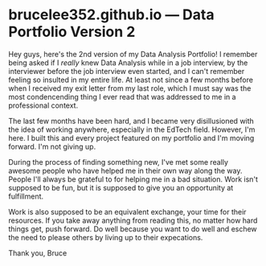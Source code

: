 # brucelee352.github.io — Data Portfolio Version 2 

Hey guys, here's the 2nd version of my Data Analysis Portfolio! I remember being asked if I *really* knew Data Analysis while in a job interview, by the interviewer before the job interview even started, and I can't remember feeling so insulted in my entire life. At least not since a few months before when I received my exit letter from my last role, which I must say was the most condencending thing I ever read that was addressed to me in a professional context. 

The last few months have been hard, and I became very disillusioned with the idea of working anywhere, especially in the EdTech field. However, I'm here. I built this and every project featured on my portfolio and I'm moving forward. I'm not giving up. 

During the process of finding something new, I've met some really awesome people who have helped me in their own way along the way. People I'll always be grateful to for helping me in a bad situation. Work isn't supposed to be fun, but it is supposed to give you an opportunity at fulfillment. 

Work is also supposed to be an equivalent exchange, your time for their resources. If you take away anything from reading this, no matter how hard things get, push forward. Do well because you want to do well and eschew the need to please others by living up to their expecations. 

Thank you,
Bruce 
